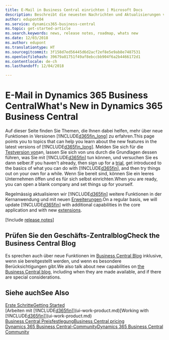 ```yaml
---
title: E-Mail in Business Central einrichten | Microsoft Docs
description: Beschreibt die neuesten Nachrichten und Aktualisierungen von Business Central.
author: edupont04
ms.service: dynamics365-business-central
ms.topic: get-started-article
ms.search.keywords: news, release notes, roadmap, whats new
ms.date: 12/03/2018
ms.author: edupont
ms.translationtype: HT
ms.sourcegitcommit: 3f158d7ed56445d6d2acf2ef8e5e9ab8e7487531
ms.openlocfilehash: 39679a81751f49af8ebccbb904f6a2b4466172d1
ms.contentlocale: de-ch
ms.lasthandoff: 12/04/2018

---
```

# <a name="whats-new-in-dynamics-365-business-central"></a><span data-ttu-id="9b213-103">E-Mail in Dynamics 365 Business Central</span><span class="sxs-lookup"><span data-stu-id="9b213-103">What's New in Dynamics 365 Business Central</span></span>

<span data-ttu-id="9b213-104">Auf dieser Seite finden Sie Themen, die Ihnen dabei helfen, mehr über neue Funktionen in Versionen [!INCLUDE[d365fin_long](includes/d365fin_long_md.md)] zu erfahren.</span><span class="sxs-lookup"><span data-stu-id="9b213-104">This page points you to topics that can help you learn about the new features in the latest versions of [!INCLUDE[d365fin_long](includes/d365fin_long_md.md)].</span></span> <span data-ttu-id="9b213-105">Melden Sie sich für die [Testversion von](https://trials.dynamics.com/)an, lassen Sie sich von uns durch die Grundlagen dessen führen, was Sie mit [!INCLUDE[d365fin](includes/d365fin_md.md)] tun können, und versuchen Sie es dann selber.</span><span class="sxs-lookup"><span data-stu-id="9b213-105">If you haven't already, then sign up for a [trial](https://trials.dynamics.com/), get introduced to the basics of what you can do with [!INCLUDE[d365fin](includes/d365fin_md.md)], and then try things out on your own for a while.</span></span> <span data-ttu-id="9b213-106">Wenn Sie bereit sind, können Sie ein leeres Unternehmen öffen und es für sich selbst einrichten.</span><span class="sxs-lookup"><span data-stu-id="9b213-106">When you are ready, you can open a blank company and set things up for yourself.</span></span>  

<span data-ttu-id="9b213-107">Regelmässig aktualisieren wir [!INCLUDE[d365fin](includes/d365fin_md.md)] weitere Funktionen in der Kernanwendung und mit neuen [Erweiterungen](ui-extensions.md).</span><span class="sxs-lookup"><span data-stu-id="9b213-107">On a regular basis, we will update [!INCLUDE[d365fin](includes/d365fin_md.md)] with additional capabilities in the core application and with new [extensions](ui-extensions.md).</span></span>  

[!include [release notes](includes/release-notes.md)]

## <a name="check-the-business-central-blog"></a><span data-ttu-id="9b213-108">Prüfen Sie den Geschäfts-Zentralblog</span><span class="sxs-lookup"><span data-stu-id="9b213-108">Check the Business Central Blog</span></span>
<span data-ttu-id="9b213-109">Es sprechen auch über neue Funktionen im [Business Central Blog](https://community.dynamics.com/business/b/financials/) inklusive, wenn sie bereitgestellt werden, und wenn es besondere Berücksichtigungen gibt.</span><span class="sxs-lookup"><span data-stu-id="9b213-109">We also talk about new capabilities on [the Business Central blog](https://community.dynamics.com/business/b/financials/), including when they are made available, and if there are special considerations.</span></span>  

## <a name="see-also"></a><span data-ttu-id="9b213-110">Siehe auch</span><span class="sxs-lookup"><span data-stu-id="9b213-110">See Also</span></span>
[<span data-ttu-id="9b213-111">Erste Schritte</span><span class="sxs-lookup"><span data-stu-id="9b213-111">Getting Started</span></span>](product-get-started.md)  
<span data-ttu-id="9b213-112">[Arbeiten mit [!INCLUDE[d365fin](includes/d365fin_md.md)]](ui-work-product.md)</span><span class="sxs-lookup"><span data-stu-id="9b213-112">[Working with [!INCLUDE[d365fin](includes/d365fin_md.md)]](ui-work-product.md)</span></span>  
[<span data-ttu-id="9b213-113">Business Central Preisfestlegung</span><span class="sxs-lookup"><span data-stu-id="9b213-113">Business Central pricing</span></span>](https://dynamics.microsoft.com/en-us/business-central/overview/#pricing)  
[<span data-ttu-id="9b213-114">Dynamics 365 Business Central-Community</span><span class="sxs-lookup"><span data-stu-id="9b213-114">Dynamics 365 Business Central Community</span></span>](https://community.dynamics.com/business/)  

